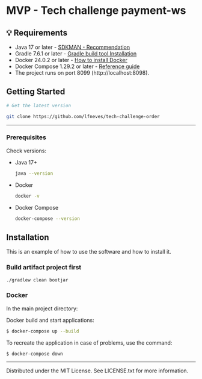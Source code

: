 # MVP - Tech challenge payment-ws

## 💡 Requirements

- Java 17 or later - [SDKMAN - Recommendation](https://sdkman.io/install)
- Gradle 7.6.1 or later - [Gradle build tool Installation](https://gradle.org/install/)
- Docker 24.0.2 or later - [How to install Docker](https://docs.docker.com/engine/install/)
- Docker Compose 1.29.2 or later - [Reference guide](https://docs.docker.com/compose/install/)
- The project runs on port 8099 (http://localhost:8098).

<!-- GETTING STARTED -->
## Getting Started

```sh
# Get the latest version

git clone https://github.com/lfneves/tech-challenge-order
```
---

### Prerequisites
Check versions:
* Java 17+
  ```sh
  java --version
  ```

* Docker
  ```sh
  docker -v
  ```

* Docker Compose
  ```sh
  docker-compose --version
  ```

## Installation
This is an example of how to use the software and how to install it.

### Build artifact project first
```sh
./gradlew clean bootjar
```

### Docker

In the main project directory:

Docker build and start applications:
  ```sh 
  $ docker-compose up --build
  ```

To recreate the application in case of problems, use the command:

  ```
  $ docker-compose down
  ```
---

Distributed under the MIT License. See LICENSE.txt for more information.

